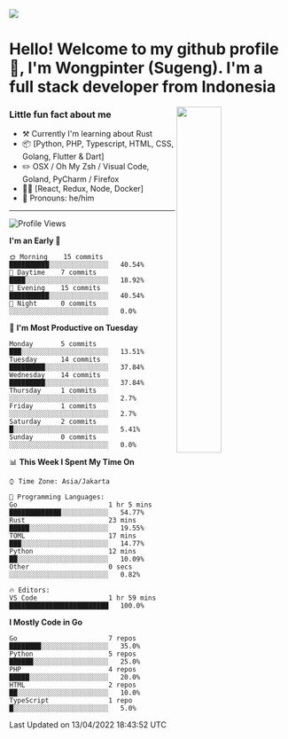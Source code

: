 <img src="https://res.cloudinary.com/sugengme/image/upload/v1626782571/banner.png">

# Hello! Welcome to my github profile 👋, I'm Wongpinter (Sugeng). I'm a full stack developer from Indonesia

[<img align="right" width="40%" src="https://github-readme-stats.vercel.app/api/top-langs/?username=wongpinter&hide=html,css, tex&title_color=ffffff&text_color=c9cacc&icon_color=2bbc8a&bg_color=1d1f21&langs_count=4">](https://metrics.lecoq.io/ouuan?template=classic)

### Little fun fact about me

-   :hammer_and_pick: Currently I'm learning about Rust
-   :package: [Python, PHP, Typescript, HTML, CSS, Golang, Flutter & Dart]
-   :pencil2: OSX / Oh My Zsh / Visual Code, Goland, PyCharm / Firefox
-   :man_scientist: [React, Redux, Node, Docker]
-   :man: Pronouns: he/him

---



<!--START_SECTION:waka-->
![Profile Views](http://img.shields.io/badge/Profile%20Views-0-blue)

**I'm an Early 🐤** 

```text
🌞 Morning    15 commits     ██████████░░░░░░░░░░░░░░░   40.54% 
🌆 Daytime    7 commits      ████░░░░░░░░░░░░░░░░░░░░░   18.92% 
🌃 Evening    15 commits     ██████████░░░░░░░░░░░░░░░   40.54% 
🌙 Night      0 commits      ░░░░░░░░░░░░░░░░░░░░░░░░░   0.0%

```
📅 **I'm Most Productive on Tuesday** 

```text
Monday       5 commits      ███░░░░░░░░░░░░░░░░░░░░░░   13.51% 
Tuesday      14 commits     █████████░░░░░░░░░░░░░░░░   37.84% 
Wednesday    14 commits     █████████░░░░░░░░░░░░░░░░   37.84% 
Thursday     1 commits      ░░░░░░░░░░░░░░░░░░░░░░░░░   2.7% 
Friday       1 commits      ░░░░░░░░░░░░░░░░░░░░░░░░░   2.7% 
Saturday     2 commits      █░░░░░░░░░░░░░░░░░░░░░░░░   5.41% 
Sunday       0 commits      ░░░░░░░░░░░░░░░░░░░░░░░░░   0.0%

```


📊 **This Week I Spent My Time On** 

```text
⌚︎ Time Zone: Asia/Jakarta

💬 Programming Languages: 
Go                       1 hr 5 mins         █████████████░░░░░░░░░░░░   54.77% 
Rust                     23 mins             █████░░░░░░░░░░░░░░░░░░░░   19.55% 
TOML                     17 mins             ███░░░░░░░░░░░░░░░░░░░░░░   14.77% 
Python                   12 mins             ██░░░░░░░░░░░░░░░░░░░░░░░   10.09% 
Other                    0 secs              ░░░░░░░░░░░░░░░░░░░░░░░░░   0.82%

🔥 Editors: 
VS Code                  1 hr 59 mins        █████████████████████████   100.0%

```

**I Mostly Code in Go** 

```text
Go                       7 repos             ████████░░░░░░░░░░░░░░░░░   35.0% 
Python                   5 repos             ██████░░░░░░░░░░░░░░░░░░░   25.0% 
PHP                      4 repos             █████░░░░░░░░░░░░░░░░░░░░   20.0% 
HTML                     2 repos             ██░░░░░░░░░░░░░░░░░░░░░░░   10.0% 
TypeScript               1 repo              █░░░░░░░░░░░░░░░░░░░░░░░░   5.0%

```



 Last Updated on 13/04/2022 18:43:52 UTC
<!--END_SECTION:waka-->

<!--
**wongpinter/wongpinter** is a ✨ _special_ ✨ repository because its `README.md` (this file) appears on your GitHub profile.

Here are some ideas to get you started:

- 🔭 I’m currently working on ...
- 🌱 I’m currently learning ...
- 👯 I’m looking to collaborate on ...
- 🤔 I’m looking for help with ...
- 💬 Ask me about ...
- 📫 How to reach me: ...
- 😄 Pronouns: ...
- ⚡ Fun fact: ...
-->
